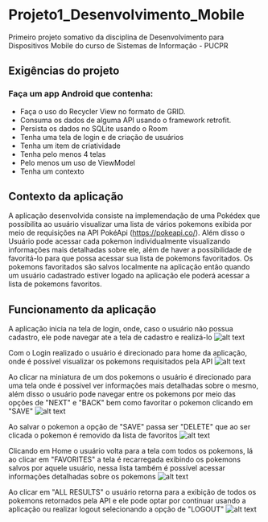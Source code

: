 # Projeto1_Desenvolvimento_Mobile

Primeiro projeto somativo da disciplina de Desenvolvimento para Dispositivos Mobile do curso de Sistemas de Informação - PUCPR

## Exigências do projeto

### Faça um app Android que contenha:

* Faça o uso do Recycler View no formato de GRID.
* Consuma os dados de alguma API usando o framework retrofit.
* Persista os dados no SQLite usando o Room
* Tenha uma tela de login e de criação de usuários
* Tenha um item de criatividade
* Tenha pelo menos 4 telas
* Pelo menos um uso de ViewModel
* Tenha um contexto

## Contexto da aplicação

A aplicação desenvolvida consiste na implemendação de uma Pokédex que possibilita ao usuário visualizar uma lista de vários pokemons exibida por meio de requisições na API PokéApi (https://pokeapi.co/). Além disso o Usuário pode acessar cada pokemon individualmente visualizando informações mais detalhadas sobre ele, além de haver a possibilidade de favoritá-lo para que possa acessar sua lista de pokemons favoritados. Os pokemons favoritados são salvos localmente na aplicação então quando um usuário cadastrado estiver logado na aplicação ele poderá acessar a lista de pokemons favoritos.

## Funcionamento da aplicação

A aplicação inicia na tela de login, onde, caso o usuário não possua cadastro, ele pode navegar ate a tela de cadastro e realizá-lo
![alt text](images/image.png)

Com o Login realizado o usuário é direcionado para home da aplicação, onde é possível visualizar os pokemons requisitados pela API
![alt text](images/image-1.png)

Ao clicar na miniatura de um dos pokemons o usuário é direcionado para uma tela onde é possivel ver informações mais detalhadas sobre o mesmo, além disso o usuário pode navegar entre os pokemons por meio das opções de "NEXT" e "BACK" bem como favoritar o pokemon clicando em "SAVE"
![alt text](images/image-2.png)

Ao salvar o pokemon a opção de "SAVE" passa ser "DELETE" que ao ser clicada o pokemon é removido da lista de favoritos
![alt text](images/image-3.png)

Clicando em Home o usuário volta para a tela com todos os pokemons, lá ao clicar em "FAVORITES" a tela é recarregada exibindo os pokemons salvos por aquele usuário, nessa lista também é possível acessar informações detalhadas sobre os pokemons
![alt text](images/image-4.png)

Ao clicar em "ALL RESULTS" o usuário retorna para a exibição de todos os pokemons retornados pela API e ele pode optar por continuar usando a aplicação ou realizar logout selecionando a opção de "LOGOUT"
![alt text](images/image-1.png)

